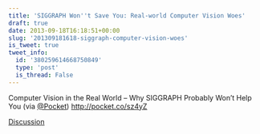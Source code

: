 ```yaml
---
title: 'SIGGRAPH Won''t Save You: Real-world Computer Vision Woes'
draft: true
date: 2013-09-18T16:18:51+00:00
slug: '201309181618-siggraph-computer-vision-woes'
is_tweet: true
tweet_info:
  id: '380259614668750849'
  type: 'post'
  is_thread: False
---
```




Computer Vision in the Real World – Why SIGGRAPH Probably Won’t Help You (via [@Pocket](https://x.com/Pocket)) <http://pocket.co/sz4yZ>

[Discussion](https://x.com/sytelus/status/380259614668750849)
